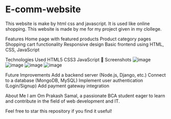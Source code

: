# E-comm-website
This website is make by html css and javascript. It is used like online shopping. This website is made by me for my project  given in my clollege.

Features
Home page with featured products
Product category pages
Shopping cart functionality
Responsive design
Basic frontend using HTML, CSS, JavaScript

Technologies Used
HTML5
CSS3
JavaScript
📸 Screenshots
![image](https://github.com/user-attachments/assets/bb53552d-389a-4914-96bb-42c7169d1025)
![image](https://github.com/user-attachments/assets/c3760278-750e-49f8-8d1f-aceed5643dfc)
![image](https://github.com/user-attachments/assets/4ef45bbf-e213-4597-9b5b-9fb1163e40f4)
![image](https://github.com/user-attachments/assets/4297236f-8bd1-4462-85a5-5da0cec04cfd)

Future Improvements
Add a backend server (Node.js, Django, etc.)
Connect to a database (MongoDB, MySQL)
Implement user authentication (Login/Signup)
Add payment gateway integration

About Me
I am Om Prakash Samal, a passionate BCA student eager to learn and contribute in the field of web development and IT.

Feel free to star this repository if you find it useful!


